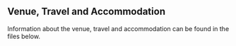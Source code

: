 ## Venue, Travel and Accommodation 

Information about the venue, travel and accommodation can be found in the files below.
